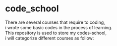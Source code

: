 # code_school

There are several courses that require to coding, <br>
i wrote some basic codes in the process of learning. <br>
This repository is used to store my codes-school, <br>
i will categorize different courses as follow: <br>



